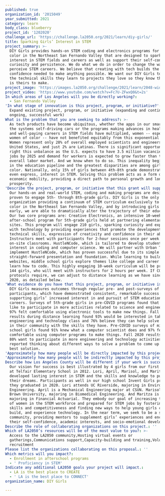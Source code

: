 ```yaml
---
published: true
organization_id: '2015049'
year_submitted: 2021
category: learn
body_class: blueberry
project_id: '1202020'
challenge_url: 'https://challenge.la2050.org/2021/learn/diy-girls/'
title: Sparking Girls’ Interest in STEM
project_summary: >-
  DIY Girls provides hands-on STEM coding and electronics programs for girls of
  color in the Northeast San Fernando Valley that are designed to spark their
  interest in STEM fields and careers as well as support their self-confidence,
  curiosity and persistence. We do what we do in order to change the way girls
  perceive STEM careers. We believe that creating with tech builds the
  confidence needed to make anything possible. We want our DIY Girls to apply
  the technical skills they learn to projects they love so they know the future
  is theirs to make.
project_image: 'https://images.la2050.org/challenge/2021/learn/2048-wide/diy-girls.jpg'
project_video: 'https://www.youtube.com/watch?v=Fc7U-ZFwxQ0&t=2s'
In which areas of Los Angeles will you be directly working?:
  - San Fernando Valley
'In what stage of innovation is this project, program, or initiative?': >-
  Expand existing project, program, or initiative (expanding and continuing
  ongoing, successful work)
What is the problem that you are seeking to address?: >-
  As tech products have become ubiquitous, whether the apps in our smartphones,
  the systems self-driving cars or the programs making advances in healthcare,
  and well-paying careers in STEM fields have multiplied, women -- especially
  women of color -- have not benefited equitably from this exponential growth.
  Women represent only 28% of overall employed scientists and engineers in the
  United States, and just 2% are Latinas. There is significant opportunity to
  right this unbalance as the U.S. expects to have 3.5 million vacancies in STEM
  jobs by 2025 and demand for workers is expected to grow faster than the
  overall labor market. And we know when to do so. This inequality begins early
  in the education pipeline and the greatest disparities are among girls of
  color. Nationally, only 15% of girls between 4th-8th grade demonstrate, or
  even express, interest in STEM. Solving this problem acts as a form of
  economic mobility, providing a direct path to personal growth and long-term
  prosperity.
'Describe the project, program, or initiative that this grant will support to address the problem identified.': >-
  Our hands-on and real-world STEM, coding and making programs are designed and
  proven to engage 5th- through 8th-grade girls. DIY Girls is the only
  organization providing a continuum of STEM curriculum exclusively to girls of
  color in the Northeast San Fernando Valley, and by introducing girls to STEM
  early, we are able to dramatically alter the trajectory of their education.
  Our two core programs are: Creative Electronics, an intensive 10-week
  after-school program for 5th-grade girls held at partnering elementary school
  sites. This program will engage 210 girls, sparking curiosity and exploration
  with technology by providing experiences that promote the development of
  technical skills, expression of creativity and confidence in their abilities.
  Instructors meet with participants for 2-hour sessions once per week in
  on-site classrooms. HustleNCode, which is tailored to develop students'
  interest in coding and computer science. We will partner with Urban TXT to
  implement HustleNCode, which has proven successful due to its simple and
  straight-forward presentation and foundation. While learning to build personal
  websites, middle school girls explore themes like college and career as they
  learn how to code. This highly engaging 10-week curriculum will be provided to
  144 girls, who will meet with instructors for 2 hours per week. If COVID
  protocols require, we can adjust to distance learning as we have since Spring
  2020, as detailed below.
'What evidence do you have that this project, program, or initiative is or will be successful, and how will you define and measure success?': >-
  DIY Girls measures outcomes through regular pre- and post-surveys of
  participants, which have demonstrated consistent, remarkable success in
  supporting girls’ increased interest in and pursuit of STEM education and
  careers. Surveys of 5th-grade girls in pre-COVID programs found that 91% would
  like to participate in more activities related to science and engineering and
  97% felt comfortable using electronic tools to make new things. Fall 2020
  results during distance learning found 93% would be interested in taking an
  engineering and technology class and 76% believe they can help solve problems
  in their community with the skills they have. Pre-COVID surveys of middle
  school girls found 91% knew what a computer scientist does and 97% felt
  comfortable using computer programs to make things. Fall 2020 results found
  80% want to participate in more engineering and technology activities and 82%
  reported thinking about different ways to solve a problem to come up with the
  best solution.
'Approximately how many people will be directly impacted by this project, program, or initiative?': '11'
'Approximately how many people will be indirectly impacted by this project, program, or initiative?': '354'
Describe how Los Angeles County will be different if your work is successful.: >-
  Our vision for success is best illustrated by 4 girls from our first program
  at Telfair Elementary School in 2012. Lori, April, Marisol, and Maritza all
  developed lasting interest in STEM and the skills and knowledge to pursue
  their dreams. Participants as well in our high school Invent Girls program,
  they graduated in 2020. Lori attends UC Riverside, majoring in Environmental
  Engineering. April is a Mechanical Engineering major at CSUN. Marisol attends
  Brown University, majoring in Biomedical Engineering. And Maritza is at UCLA,
  majoring in Financial Actuarial. They embody our goal of increasing the number
  of women in the STEM workforce and prepared for STEM jobs by fostering girls’
  skills and competitiveness and finding new ways to help young girls create,
  build, and experience technology. In the near term, we seek to be a supportive
  community, providing mentors to supplement girls’ experiences and encourage
  their self-confidence, academic interests, and socio-emotional development.
Describe the role of collaborating organizations on this project.: ''
Which of LA2050’s resources will be of the most value to you?: >-
  Access to the LA2050 community,Hosting virtual events or
  gatherings,Communications support,Capacity-building and training,Volunteer
  recruitment
Please list the organizations collaborating on this proposal.: ''
Which metrics will you impact?:
  - Enrollment in afterschool programs
  - ' Proficiency in STEM'
Indicate any additional LA2050 goals your project will impact.:
  - LA is the best place to CREATE
  - ' LA is the best place to CONNECT'
organization_name: DIY Girls

---
```

